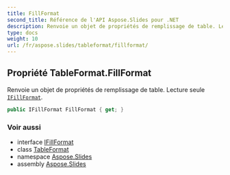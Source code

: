 ```yaml
---
title: FillFormat
second_title: Référence de l'API Aspose.Slides pour .NET
description: Renvoie un objet de propriétés de remplissage de table. Lecture seule IFillFormataspose.slides/ifillformat.
type: docs
weight: 10
url: /fr/aspose.slides/tableformat/fillformat/
---
```


## Propriété TableFormat.FillFormat

Renvoie un objet de propriétés de remplissage de table. Lecture seule [`IFillFormat`](../../ifillformat).

```csharp
public IFillFormat FillFormat { get; }
```

### Voir aussi

* interface [IFillFormat](../../ifillformat)
* class [TableFormat](../../tableformat)
* namespace [Aspose.Slides](../../tableformat)
* assembly [Aspose.Slides](../../../)

<!-- NE PAS ÉDITER : généré par xmldocmd pour Aspose.Slides.dll -->